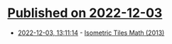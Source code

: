 # [Published on 2022-12-03](index.md)

* [2022-12-03, 13:11:14](https://news.ycombinator.com/item?id=33843204) - [Isometric Tiles Math (2013)](https://clintbellanger.net/articles/isometric_math/)
